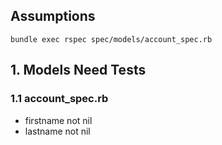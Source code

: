 ## Assumptions
```
bundle exec rspec spec/models/account_spec.rb 
```

## 1. Models Need Tests
### 1.1 account_spec.rb
* firstname not nil
* lastname not nil

### 


